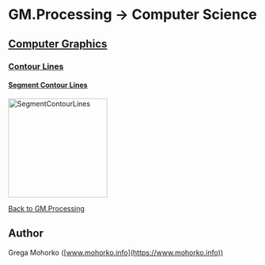 # GM.Processing -> Computer Science

## [Computer Graphics](ComputerGraphics)

### [Contour Lines](ComputerGraphics/ContourLines)

#### [Segment Contour Lines](ComputerGraphics/ContourLines/SegmentContourLines.md)

<img src="/Documentation/Signal/Image/Segmentation/Clustering/SLIC/SLIC%20Yamaha%20k=64.gif" alt="SegmentContourLines" title="Segment Contour Lines" height="200" />

[Back to GM.Processing](https://github.com/GregaMohorko/GM.Processing)

## Author
Grega Mohorko ([www.mohorko.info](https://www.mohorko.info))

